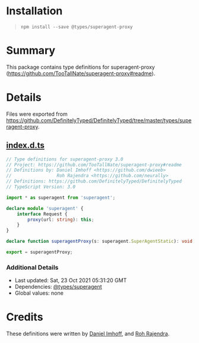 # Installation
> `npm install --save @types/superagent-proxy`

# Summary
This package contains type definitions for superagent-proxy (https://github.com/TooTallNate/superagent-proxy#readme).

# Details
Files were exported from https://github.com/DefinitelyTyped/DefinitelyTyped/tree/master/types/superagent-proxy.
## [index.d.ts](https://github.com/DefinitelyTyped/DefinitelyTyped/tree/master/types/superagent-proxy/index.d.ts)
````ts
// Type definitions for superagent-proxy 3.0
// Project: https://github.com/TooTallNate/superagent-proxy#readme
// Definitions by: Daniel Imhoff <https://github.com/dwieeb>
//                 Roh Rajendra <https://github.com/neurally>
// Definitions: https://github.com/DefinitelyTyped/DefinitelyTyped
// TypeScript Version: 3.0

import * as superagent from 'superagent';

declare module 'superagent' {
    interface Request {
        proxy(url: string): this;
    }
}

declare function superagentProxy(s: superagent.SuperAgentStatic): void;

export = superagentProxy;

````

### Additional Details
 * Last updated: Sat, 23 Oct 2021 05:31:20 GMT
 * Dependencies: [@types/superagent](https://npmjs.com/package/@types/superagent)
 * Global values: none

# Credits
These definitions were written by [Daniel Imhoff](https://github.com/dwieeb), and [Roh Rajendra](https://github.com/neurally).
